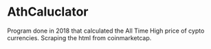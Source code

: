 # AthCaluclator
Program done in 2018 that calculated the All Time High price of cypto currencies.
Scraping the html from coinmarketcap.
